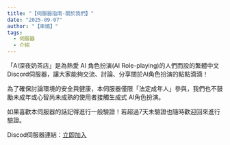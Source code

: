 ```yaml
---
title: "【伺服器指南-關於我們】"
date: "2025-09-07"
author: "【串燒】"
tags:
  - 伺服器
  - 介紹
---
```


「AI深夜奶茶店」是為熱愛 AI 角色扮演(AI Role-playing)的人們而設的繁體中文Discord伺服器，讓大家能夠交流、討論、分享關於AI角色扮演的點點滴滴！

為了確保討論環境的安全與健康，本伺服器僅限「法定成年人」參與，我們也不鼓勵未成年或心智尚未成熟的使用者接觸生成式 AI角色扮演。

如果喜歡本伺服器的話記得進行一般驗證！若超過7天未驗證也隨時歡迎回來進行驗證。


Discod伺服器連結：[立即加入](https://discord.gg/9BeQfJuhgj)
